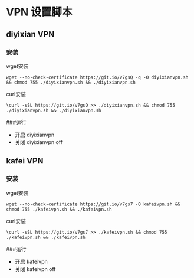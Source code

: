 
# VPN 设置脚本

## diyixian VPN

### 安装

wget安装
```
wget --no-check-certificate https://git.io/v7gsQ -q -O diyixianvpn.sh  && chmod 755 ./diyixianvpn.sh && ./diyixianvpn.sh
```

curl安装
```
\curl -sSL https://git.io/v7gsQ >> ./diyixianvpn.sh && chmod 755 ./diyixianvpn.sh && ./diyixianvpn.sh
```

###运行

 - 开启
     diyixianvpn
 - 关闭
 	diyixianvpn off



## kafei VPN

### 安装

wget安装
```
wget --no-check-certificate https://git.io/v7gs7 -O kafeivpn.sh && chmod 755 ./kafeivpn.sh && ./kafeivpn.sh
```

curl安装
```
\curl -sSL https://git.io/v7gs7 >> ./kafeivpn.sh && chmod 755 ./kafeivpn.sh && ./kafeivpn.sh
```


###运行

 - 开启
 	kafeivpn
 - 关闭
 	kafeivpn off


